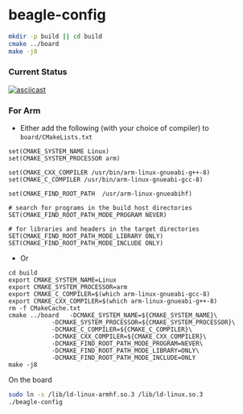 # beagle-config

```bash
mkdir -p build || cd build
cmake ../board
make -j8
```

### Current Status
[![asciicast](https://asciinema.org/a/cNTFvDeg7mr1klUUSeudbGw2x.svg)](https://asciinema.org/a/cNTFvDeg7mr1klUUSeudbGw2x)

### For Arm

* Either add the following (with your choice of compiler) to `board/CMakeLists.txt` 
```
set(CMAKE_SYSTEM_NAME Linux)
set(CMAKE_SYSTEM_PROCESSOR arm)

set(CMAKE_CXX_COMPILER /usr/bin/arm-linux-gnueabi-g++-8)
set(CMAKE_C_COMPILER /usr/bin/arm-linux-gnueabi-gcc-8)

set(CMAKE_FIND_ROOT_PATH  /usr/arm-linux-gnueabihf)

# search for programs in the build host directories
SET(CMAKE_FIND_ROOT_PATH_MODE_PROGRAM NEVER)

# for libraries and headers in the target directories
SET(CMAKE_FIND_ROOT_PATH_MODE_LIBRARY ONLY)
SET(CMAKE_FIND_ROOT_PATH_MODE_INCLUDE ONLY)
```
* Or
```
cd build
export CMAKE_SYSTEM_NAME=Linux
export CMAKE_SYSTEM_PROCESSOR=arm
export CMAKE_C_COMPILER=$(which arm-linux-gnueabi-gcc-8)
export CMAKE_CXX_COMPILER=$(which arm-linux-gnueabi-g++-8)
rm -f CMakeCache.txt
cmake ../board   -DCMAKE_SYSTEM_NAME=${CMAKE_SYSTEM_NAME}\
            -DCMAKE_SYSTEM_PROCESSOR=${CMAKE_SYSTEM_PROCESSOR}\
            -DCMAKE_C_COMPILER=${CMAKE_C_COMPILER}\
            -DCMAKE_CXX_COMPILER=${CMAKE_CXX_COMPILER}\
            -DCMAKE_FIND_ROOT_PATH_MODE_PROGRAM=NEVER\
            -DCMAKE_FIND_ROOT_PATH_MODE_LIBRARY=ONLY\
            -DCMAKE_FIND_ROOT_PATH_MODE_INCLUDE=ONLY
make -j8
```

On the board
```sh
sudo ln -s /lib/ld-linux-armhf.so.3 /lib/ld-linux.so.3
./beagle-config
```
